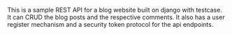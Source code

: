 This is a sample REST API for a blog website built on django with testcase. It can CRUD the blog posts and the respective comments. It also has a user register mechanism and a security token protocol for the api endpoints.
